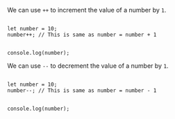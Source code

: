 We can use `++` to increment
the value of a number by `1`.

<Editor lang="javascript">
<code>
let number = 10;
number++; // This is same as number = number + 1

console.log(number);
</code>
</Editor>

We can use `--` to decrement
the value of a number by `1`.

<Editor lang="javascript">
<code>
let number = 10;
number--; // This is same as number = number - 1

console.log(number);
</code>
</Editor>